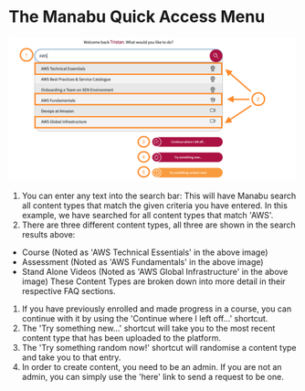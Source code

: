 # **The Manabu Quick Access Menu**

![Quick-Access-Menu](../assets/manabu/quick-access-menu.png)

1. You can enter any text into the search bar:
This will have Manabu search all content types that match the given criteria you have entered. In this example, we have searched for all content types that match 'AWS'.
1. There are three different content types, all three are shown in the search results above:
* Course (Noted as 'AWS Technical Essentials' in the above image)
* Assessment (Noted as 'AWS Fundamentals' in the above image)
* Stand Alone Videos (Noted as 'AWS Global Infrastructure' in the above image)
These Content Types are broken down into more detail in their respective FAQ sections.
1. If you have previously enrolled and made progress in a course, you can continue with it by using the 'Continue where I left off...' shortcut.
1. The 'Try something new...' shortcut will take you to the most recent content type that has been uploaded to the platform.
1. The 'Try something random now!' shortcut will randomise a content type and take you to that entry.
1. In order to create content, you need to be an admin.
If you are not an admin, you can simply use the 'here' link to send a request to be one.